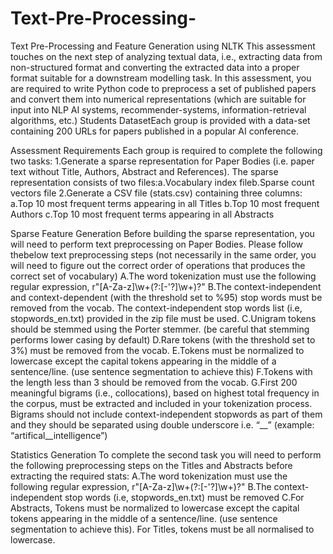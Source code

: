 # Text-Pre-Processing-
Text Pre-Processing and Feature Generation using NLTK 
This assessment touches on the next step of analyzing textual data, i.e., extracting data from non-structured format and converting the extracted data into a proper format suitable for a downstream modelling task. In this assessment, you are required to write Python code to preprocess a set of published  papers  and  convert  them  into  numerical  representations  (which  are  suitable  for  input into NLP AI systems, recommender-systems, information-retrieval algorithms, etc.)
Students DatasetEach group is provided with a data-set containing 200 URLs for papers published in a popular AI conference.  

Assessment Requirements
Each group is required to complete the following two tasks:
1.Generate a sparse representation for Paper Bodies (i.e. paper text without Title, Authors, Abstract and References). The sparse representation consists of two files:a.Vocabulary index fileb.Sparse count vectors file
2.Generate  a CSV file (stats.csv) containing three columns:
  a.Top 10 most frequent terms appearing in all Titles
  b.Top 10 most frequent Authors
  c.Top 10 most frequent terms appearing in all Abstracts
  
Sparse Feature Generation
Before building the sparse representation, you will need to perform text preprocessing on Paper Bodies. Please follow thebelow text preprocessing steps (not necessarily in the same order, you  will  need  to  figure  out  the  correct  order  of  operations  that  produces  the  correct  set  of vocabulary)
A.The word tokenization must use the following regular expression, r"[A-Za-z]\w+(?:[-'?]\w+)?"
B.The context-independent and context-dependent (with the threshold set to %95) stop words must be removed from the vocab. The context-independent stop words list (i.e, stopwords_en.txt) provided in the zip file must be used.
C.Unigram  tokens  should  be  stemmed  using  the  Porter  stemmer.  (be  careful  that stemming performs lower casing by default)
D.Rare tokens (with the threshold set to 3%) must be removed from the vocab.
E.Tokens must be normalized to lowercase except the capital tokens appearing in the middle of a sentence/line. (use sentence segmentation to achieve this)
F.Tokens with the length less than 3 should be removed from the vocab. 
G.First 200 meaningful bigrams  (i.e., collocations), based on highest total frequency in the  corpus, must  be  extracted  and  included  in  your  tokenization  process.  Bigrams should not include context-independent stopwords as part of them and they should be separated using double underscore i.e. “__”  (example: “artifical__intelligence”)

Statistics Generation
To complete the second task you will need to perform the following preprocessing steps on the Titles and Abstracts before extracting the required stats:
A.The  word  tokenization  must  use  the  following  regular  expression,  r"[A-Za-z]\w+(?:[-'?]\w+)?"
B.The context-independent stop words (i.e, stopwords_en.txt) must be removed
C.For Abstracts,  Tokens  must  be  normalized  to  lowercase  except  the  capital  tokens appearing in the middle of a sentence/line. (use sentence segmentation to achieve this). For Titles, tokens must be all normalised to lowercase.
